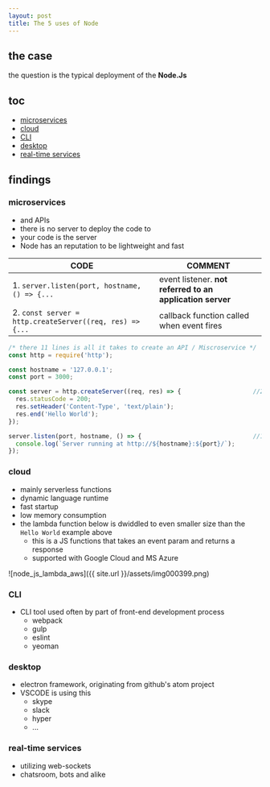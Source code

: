 ```yaml
---
layout: post
title: The 5 uses of Node
---
```

## the case	
the question is the typical deployment of the **Node.Js**

## toc
<!-- TOC -->

- [microservices](#microservices)
- [cloud](#cloud)
- [CLI](#cli)
- [desktop](#desktop)
- [real-time services](#real-time-services)

<!-- /TOC -->

## findings
### microservices 
* and APIs
* there is no server to deploy the code to
* your code is the server  
* Node has an reputation to be lightweight and fast

CODE                                                     | COMMENT
---------------------------------------------------------|----------------------------------------------------------
1. `server.listen(port, hostname, () => {...`            | event listener. **not referred to an application server**
2. `const server = http.createServer((req, res) => {...` | callback function called when event fires

```js
/* there 11 lines is all it takes to create an API / Miscroservice */
const http = require('http');

const hostname = '127.0.0.1';
const port = 3000;

const server = http.createServer((req, res) => {                    //2. 
  res.statusCode = 200;
  res.setHeader('Content-Type', 'text/plain');
  res.end('Hello World');
});

server.listen(port, hostname, () => {                               //1.
  console.log(`Server running at http://${hostname}:${port}/`);
});
```

### cloud
* mainly serverless functions
* dynamic language runtime
* fast startup
* low memory consumption
* the lambda function below is dwiddled to even smaller size than the `Hello World` example above
    * this is a JS functions that takes an event param and returns a response
    * supported with Google Cloud and MS Azure

![node_js_lambda_aws]({{ site.url }}/assets/img000399.png)
 
### CLI
* CLI tool used often by part of front-end development process
    * webpack
    * gulp
    * eslint
    * yeoman

### desktop
* electron framework, originating from github's atom project
* VSCODE is using this
    * skype
    * slack
    * hyper
    * ...
  
### real-time services
* utilizing web-sockets
* chatsroom, bots and alike